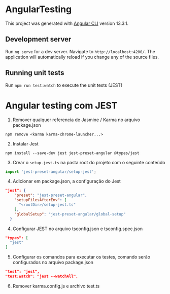 # AngularTesting

This project was generated with [Angular CLI](https://github.com/angular/angular-cli) version 13.3.1.

## Development server

Run `ng serve` for a dev server. Navigate to `http://localhost:4200/`. The application will automatically reload if you change any of the source files.

## Running unit tests

Run `npm run test:watch` to execute the unit tests (JEST)

# Angular testing com JEST

1. Remover qualquer referencia de Jasmine / Karma no arquivo package.json
```
npm remove <karma karma-chrome-launcher...>
```

2. Instalar Jest
```
npm install --save-dev jest jest-preset-angular @types/jest
```

3. Crear o ```setup-jest.ts``` na pasta root do projeto com o seguinte conteúdo
```setup-jest.ts
import 'jest-preset-angular/setup-jest';
```

4. Adicionar em package.json, a configuração do Jest
```package.json
"jest": {
    "preset": "jest-preset-angular",
    "setupFilesAfterEnv": [
      "<rootDir>/setup-jest.ts"
    ],
    "globalSetup": "jest-preset-angular/global-setup"
  }
```


4. Configurar JEST no arquivo tsconfig.json e tsconfig.spec.json
```tsconfig.json
"types": [
  "jest"
]
```

5. Configurar os comandos para executar os testes, comando serão configurados no arquivo package.json
```package.json
"test": "jest",
"test:watch": "jest --watchAll",
```

6. Remover karma.config.js e archivo test.ts

